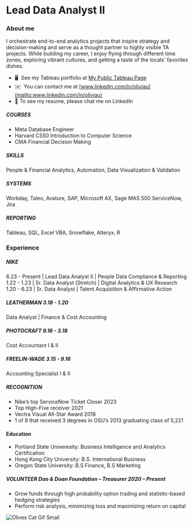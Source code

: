 # Lead Data Analyst II

### About me 
I orchestrate end-to-end analytics projects that inspire strategy and decision-making and serve as a thought partner to highly visible TA projects. While building my career, I enjoy flying through different time zones, exploring vibrant cultures, and getting a taste of the locals' favorites dishes.
* 🖥️  See my Tableau portfolio at [My Public Tableau Page](http://rb.gy/appacu)
* ✉️  You can contact me at [www.linkedin.com/in/oliviau](mailto:www.linkedin.com/in/oliviau)
* 💬  To see my resume, please chat me on LinkedIn 

##### COURSES	
* Meta Database Engineer
* Harvard CS50 Introduction to Computer Science
* CMA Financial Decision Making
  
##### SKILLS		
People & Financial Analytics, Automation, Data Visualization & Validation 

##### SYSTEMS 
Workday, Taleo, Avature, SAP, Microsoft AX, Sage MAS 500  ServiceNow, Jira

##### REPORTING 
Tableau, SQL, Excel VBA, Snowflake, Alteryx, R

### Experience

##### NIKE	 
6.23 - Present | Lead Data Analyst II | People Data Compliance & Reporting 		 
1.22 - 1.23 | Sr. Data Analyst (Stretch) | Digital Analytics & UX Research  		      
1.20 - 6.23 | Sr. Data Analyst | Talent Acquisition & Affirmative Action 	                                    
 
##### LEATHERMAN 3.18 - 1.20	 
Data Analyst | Finance & Cost Accounting		     

##### PHOTOCRAFT	9.16 - 3.18
Cost Accountant I & II					     

##### FREELIN-WADE	3.15 - 9.16
Accounting Specialist I & II 		                               

##### RECOGNITION 
* Nike’s top ServiceNow Ticket Closer 2023
* Top High-Five receiver 2021
* Vectra Visual All-Star Award 2018 
* 1 of 8 that received 3 degrees in OSU’s 2013 graduating class of 5,221

#### Education
* Portland State Univeresity: Business Intelligence and Analytics Certification
* Hong Kong City University: B.S. International Business
* Oregon State University: B.S Finance, B.S Marketing
 
##### VOLUNTEER 	Dao & Doan Foundation – Treasurer 2020 – Present
* Grow funds through high probability option trading and statistic-based hedging strategies
* Perform risk analysis, minimizing loss and maximizing return on capital	    

![Olives Cat Gif Small](https://github.com/oliviasportfolio/oliviasportfolio/assets/30008823/f44db085-717b-4802-a707-b4d6c374255f)


<!--
**oliviasportfolio/oliviasportfolio** is a ✨ _special_ ✨ repository because its `README.md` (this file) appears on your GitHub profile.
### Hi there 👋
Here are some ideas to get you started:

- 🔭 I’m currently working on ...
- 🌱 I’m currently learning ...
- 👯 I’m looking to collaborate on ...
- 🤔 I’m looking for help with ...
- 💬 Ask me about ...
- 📫 How to reach me: ...
- 😄 Pronouns: ...
- ⚡ Fun fact: ...
-->

